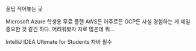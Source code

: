 꿀팁 적어놓는 곳

Microsoft Azure
학생용 무료 플랜
AWS든 아주르든 GCP든 사실 경험하는 게 제일 중요한 것 같긴 하다. 어려워봤자 자료 많은데 뭐...

IntelliJ IDEA Ultimate for Students
자바 필수

